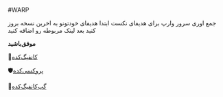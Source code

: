 #WARP

جمع اوری سرور وارپ برای هدیفای نکست 
ابتدا هدیفای خودتونو به اخرین نسخه بروز کنید
بعد لینک مربوطه رو اضافه کنید

**موفق‌باشید**

📣[کانفیگ‌کده](https://t.me/proxystore11)

🛡[پروکسی‌کده](https://t.me/proxystoremt11)

💬[گپ‌کانفیگ‌کده](https://t.me/proxystore11gp)
